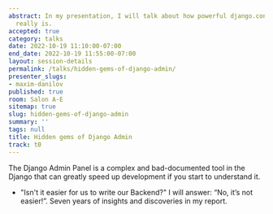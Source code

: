 ```yaml
---
abstract: In my presentation, I will talk about how powerful django.contrib.admin
  really is.
accepted: true
category: talks
date: 2022-10-19 11:10:00-07:00
end_date: 2022-10-19 11:55:00-07:00
layout: session-details
permalink: /talks/hidden-gems-of-django-admin/
presenter_slugs:
- maxim-danilov
published: true
room: Salon A-E
sitemap: true
slug: hidden-gems-of-django-admin
summary: ''
tags: null
title: Hidden gems of Django Admin
track: t0
---
```


The Django Admin Panel is a complex and bad-documented tool in the Django that can greatly speed up development if you start to understand it.

- "Isn't it easier for us to write our Backend?"
I will answer: “No, it’s not easier!”.
Seven years of insights and discoveries in my report.
